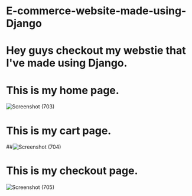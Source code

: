  # E-commerce-website-made-using-Django
#  Hey guys checkout my webstie that I've made using Django.

#  This is my home page.

![Screenshot (703)](https://user-images.githubusercontent.com/77244089/132984206-329a35b4-d18b-47e1-a1ea-b55b8569b089.png)

#  This is my cart page.

##![Screenshot (704)](https://user-images.githubusercontent.com/77244089/132984215-2da4b297-e47c-459d-a391-a3b54e71f386.png)

#  This is my checkout page.

![Screenshot (705)](https://user-images.githubusercontent.com/77244089/132984219-9cf018c0-0108-4bf6-9765-c84313c2d7ad.png)
